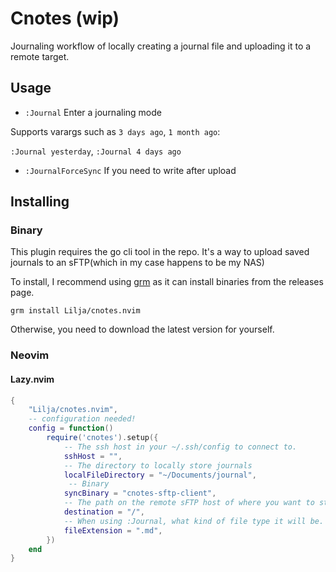 # Cnotes (wip)

Journaling workflow of locally creating a journal file and uploading it to a remote target.

## Usage
* `:Journal` Enter a journaling mode

Supports varargs such as `3 days ago`, `1 month ago`:

`:Journal yesterday`, `:Journal 4 days ago`

* `:JournalForceSync` If you need to write after upload


## Installing
### Binary
This plugin requires the go cli tool in the repo. It's a way to upload saved journals to an sFTP(which in my case happens to be my NAS)

To install, I recommend using [grm](https://github.com/jsnjack/grm) as it can install binaries from the releases page.

`grm install Lilja/cnotes.nvim`

Otherwise, you need to download the latest version for yourself.


### Neovim
#### Lazy.nvim
```lua
{
    "Lilja/cnotes.nvim",
    -- configuration needed!
    config = function()
        require('cnotes').setup({
            -- The ssh host in your ~/.ssh/config to connect to.
            sshHost = "",
            -- The directory to locally store journals
            localFileDirectory = "~/Documents/journal",
             -- Binary
            syncBinary = "cnotes-sftp-client",
            -- The path on the remote sFTP host of where you want to store files.
            destination = "/",
            -- When using :Journal, what kind of file type it will be.
            fileExtension = ".md",
        })
    end
}
```
